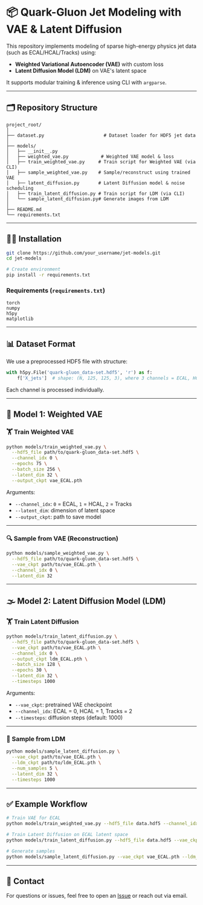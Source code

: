 
# 📦 Quark-Gluon Jet Modeling with VAE & Latent Diffusion

This repository implements modeling of sparse high-energy physics jet data (such as ECAL/HCAL/Tracks) using:
- **Weighted Variational Autoencoder (VAE)** with custom loss
- **Latent Diffusion Model (LDM)** on VAE's latent space

It supports modular training & inference using CLI with `argparse`.

---

## 🗂️ Repository Structure

```
project_root/
│
├── dataset.py                      # Dataset loader for HDF5 jet data
│
├── models/
│   ├── __init__.py
│   ├── weighted_vae.py            # Weighted VAE model & loss
│   ├── train_weighted_vae.py     # Train script for Weighted VAE (via CLI)
│   ├── sample_weighted_vae.py    # Sample/reconstruct using trained VAE
│   ├── latent_diffusion.py       # Latent Diffusion model & noise scheduling
│   ├── train_latent_diffusion.py # Train script for LDM (via CLI)
│   └── sample_latent_diffusion.py# Generate images from LDM
│
├── README.md
└── requirements.txt
```

---

## 🧑‍💻 Installation

```bash
git clone https://github.com/your_username/jet-models.git
cd jet-models

# Create environment
pip install -r requirements.txt
```

### Requirements (`requirements.txt`)

```
torch
numpy
h5py
matplotlib
```

---

## 📊 Dataset Format

We use a preprocessed HDF5 file with structure:

```python
with h5py.File('quark-gluon_data-set.hdf5', 'r') as f:
    f['X_jets']  # shape: (N, 125, 125, 3), where 3 channels = ECAL, HCAL, Tracks
```

Each channel is processed individually.

---

## 🧠 Model 1: Weighted VAE

### 🏋️ Train Weighted VAE

```bash
python models/train_weighted_vae.py \
  --hdf5_file path/to/quark-gluon_data-set.hdf5 \
  --channel_idx 0 \
  --epochs 75 \
  --batch_size 256 \
  --latent_dim 32 \
  --output_ckpt vae_ECAL.pth
```

Arguments:
- `--channel_idx`: `0` = ECAL, `1` = HCAL, `2` = Tracks
- `--latent_dim`: dimension of latent space
- `--output_ckpt`: path to save model

---

### 🔍 Sample from VAE (Reconstruction)

```bash
python models/sample_weighted_vae.py \
  --hdf5_file path/to/quark-gluon_data-set.hdf5 \
  --vae_ckpt path/to/vae_ECAL.pth \
  --channel_idx 0 \
  --latent_dim 32
```

---

## 🌫️ Model 2: Latent Diffusion Model (LDM)

### 🏋️ Train Latent Diffusion

```bash
python models/train_latent_diffusion.py \
  --hdf5_file path/to/quark-gluon_data-set.hdf5 \
  --vae_ckpt path/to/vae_ECAL.pth \
  --channel_idx 0 \
  --output_ckpt ldm_ECAL.pth \
  --batch_size 128 \
  --epochs 30 \
  --latent_dim 32 \
  --timesteps 1000
```

Arguments:
- `--vae_ckpt`: pretrained VAE checkpoint
- `--channel_idx`: ECAL = 0, HCAL = 1, Tracks = 2
- `--timesteps`: diffusion steps (default: 1000)

---

### 🧪 Sample from LDM

```bash
python models/sample_latent_diffusion.py \
  --vae_ckpt path/to/vae_ECAL.pth \
  --ldm_ckpt path/to/ldm_ECAL.pth \
  --num_samples 5 \
  --latent_dim 32 \
  --timesteps 1000
```

---

## ✅ Example Workflow

```bash
# Train VAE for ECAL
python models/train_weighted_vae.py --hdf5_file data.hdf5 --channel_idx 0 --output_ckpt vae_ECAL.pth

# Train Latent Diffusion on ECAL latent space
python models/train_latent_diffusion.py --hdf5_file data.hdf5 --vae_ckpt vae_ECAL.pth --channel_idx 0 --output_ckpt ldm_ECAL.pth

# Generate samples
python models/sample_latent_diffusion.py --vae_ckpt vae_ECAL.pth --ldm_ckpt ldm_ECAL.pth
```

---

## 📧 Contact

For questions or issues, feel free to open an [Issue](https://github.com/your_username/jet-models/issues) or reach out via email.
